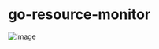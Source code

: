 # go-resource-monitor

![image](https://user-images.githubusercontent.com/10591350/100466717-b6264380-3114-11eb-9cf7-f400d70548fa.png)